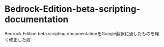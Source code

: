 # Bedrock-Edition-beta-scripting-documentation
Bedrock Edition beta scripting documentationをGoogle翻訳に通したものを軽く修正した奴
